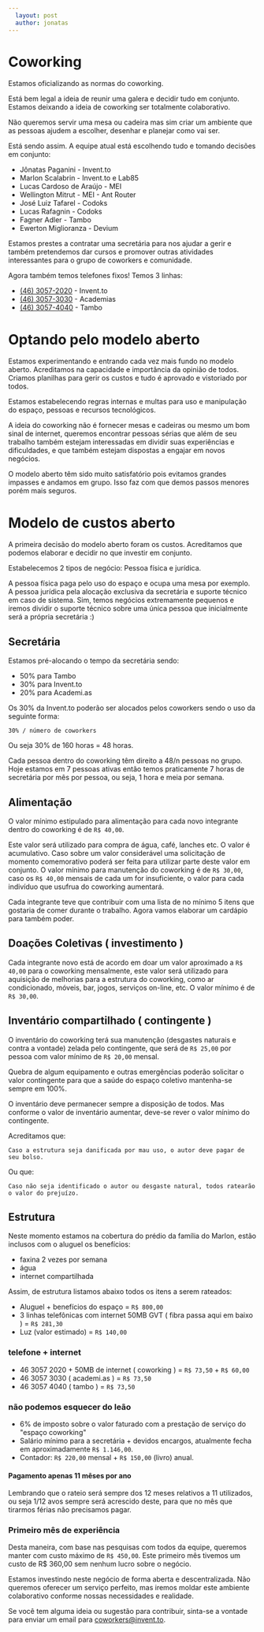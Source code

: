 ```yaml
---
  layout: post
  author: jonatas
---
```


# Coworking

Estamos oficializando as normas do coworking.

Está bem legal a ideia de reunir uma galera e decidir tudo em conjunto. Estamos deixando a ideia de coworking ser totalmente colaborativo.

Não queremos servir uma mesa ou cadeira mas sim criar um ambiente que as pessoas ajudem a escolher, desenhar e planejar como vai ser.

Está sendo assim. A equipe atual está escolhendo tudo e tomando decisões em conjunto:

* Jônatas Paganini - Invent.to
* Marlon Scalabrin - Invent.to e Lab85
* Lucas Cardoso de Araújo - MEI
* Wellington Mitrut - MEI - Ant Router
* José Luiz Tafarel - Codoks
* Lucas Rafagnin - Codoks
* Fagner Adler - Tambo
* Ewerton Miglioranza - Devium

Estamos prestes a contratar uma secretária para nos ajudar a gerir e também pretendemos dar cursos e promover outras atividades interessantes para o grupo de coworkers e comunidade.

Agora também temos telefones fixos! Temos 3 linhas:

* [(46) 3057-2020](tel:+554630572020) - Invent.to
* [(46) 3057-3030](tel:+554630573030) - Academias
* [(46) 3057-4040](tel:+554630574040) - Tambo

# Optando pelo modelo aberto

Estamos experimentando e entrando cada vez mais fundo no modelo aberto. Acreditamos na capacidade e importância da opinião de todos. Criamos planilhas para gerir os custos e tudo é aprovado e vistoriado por todos.

Estamos estabelecendo regras internas e multas para uso e manipulação do espaço, pessoas e recursos tecnológicos.

A ideia do coworking não é fornecer mesas e cadeiras ou mesmo um bom sinal de internet, queremos encontrar pessoas sérias que além de seu trabalho também estejam interessadas em dividir suas experiências e dificuldades, e que também estejam dispostas a engajar em novos negócios.

O modelo aberto têm sido muito satisfatório pois evitamos grandes impasses e andamos em grupo. Isso faz com que demos passos menores porém mais seguros.

# Modelo de custos aberto

A primeira decisão do modelo aberto foram os custos. Acreditamos que podemos elaborar e decidir no que investir em conjunto.

Estabelecemos 2 tipos de negócio: Pessoa física e jurídica.

A pessoa física paga pelo uso do espaço e ocupa uma mesa por exemplo. A pessoa jurídica pela alocação exclusiva da secretária e suporte técnico em caso de sistema. Sim, temos negócios extremamente pequenos e iremos dividir o suporte técnico sobre uma única pessoa que inicialmente será a própria secretária :)

## Secretária

Estamos pré-alocando o tempo da secretária sendo:

* 50% para Tambo
* 30% para Invent.to
* 20% para Academi.as

Os 30% da Invent.to poderão ser alocados pelos coworkers sendo o uso da seguinte forma:

    30% / número de coworkers

Ou seja 30% de 160 horas = 48 horas.

Cada pessoa dentro do coworking têm direito a 48/n pessoas no grupo. Hoje estamos em 7 pessoas ativas então temos praticamente 7 horas de secretária por mês por pessoa, ou seja, 1 hora e meia por semana.


## Alimentação

O valor mínimo estipulado para alimentação para cada novo integrante dentro do coworking é de `R$ 40,00`.

Este valor será utilizado para compra de água, café, lanches etc. O valor é acumulativo. Caso sobre um valor considerável uma solicitação de momento comemorativo poderá ser feita para utilizar parte deste valor em conjunto. O valor mínimo para manutenção do coworking é de `R$ 30,00`, caso os `R$ 40,00` mensais de cada um for insuficiente, o valor para cada indivíduo que usufrua do coworking aumentará.

Cada integrante teve que contribuir com uma lista de no mínimo 5 itens que gostaria de comer durante o trabalho. Agora vamos elaborar um cardápio para também poder.

## Doações Coletivas ( investimento )

Cada integrante novo está de acordo em doar um valor aproximado a `R$ 40,00` para o coworking mensalmente, este valor será utilizado para aquisição de melhorias para a estrutura do coworking, como ar condicionado, móveis, bar, jogos, serviços on-line, etc. O valor mínimo é de `R$ 30,00`.

## Inventário compartilhado ( contingente )

O inventário do coworking terá sua manutenção (desgastes naturais e contra a vontade) zelada pelo contingente, que será de `R$ 25,00` por pessoa com valor mínimo de `R$ 20,00` mensal.

Quebra de algum equipamento e outras emergências poderão solicitar o valor contingente para que a saúde do espaço coletivo mantenha-se sempre em 100%.

O inventário deve permanecer sempre a disposição de todos. Mas conforme o valor de inventário aumentar, deve-se rever o valor mínimo do contingente.

Acreditamos que:

    Caso a estrutura seja danificada por mau uso, o autor deve pagar de seu bolso.

Ou que:

    Caso não seja identificado o autor ou desgaste natural, todos ratearão o valor do prejuízo.

## Estrutura

Neste momento estamos na cobertura do prédio da família do Marlon, estão inclusos  com o aluguel os benefícios:

* faxina 2 vezes por semana
* água
* internet compartilhada

Assim, de estrutura listamos abaixo todos os itens a serem rateados:

- Aluguel + benefícios do espaço = `R$ 800,00`
- 3 linhas telefônicas com internet 50MB GVT ( fibra passa aqui em baixo ) =  `R$ 281,30`
- Luz (valor estimado) = `R$ 140,00`

### telefone + internet

- 46 3057 2020 + 50MB de internet ( coworking ) = `R$ 73,50` + `R$ 60,00`
- 46 3057 3030 ( academi.as ) = `R$ 73,50`
- 46 3057 4040 ( tambo ) = `R$ 73,50`

### não podemos esquecer do leão

- 6% de imposto sobre o valor faturado com a prestação de serviço do "espaço coworking"
- Salário mínimo para a secretária + devidos encargos, atualmente fecha em aproximadamente `R$ 1.146,00`.
- Contador: `R$ 220,00` mensal + `R$ 150,00` (livro) anual.

#### Pagamento apenas 11 mêses por ano

Lembrando que o rateio será sempre dos 12 meses relativos a 11 utilizados, ou seja 1/12 avos sempre será acrescido deste, para que no mês que tirarmos férias não precisamos pagar.

### Primeiro mês de experiência

Desta maneira, com base nas pesquisas com todos da equipe, queremos  manter com custo máximo de `R$ 450,00`. Este primeiro mês tivemos um custo de R$ 360,00  sem nenhum lucro sobre o negócio.

Estamos investindo neste negócio de forma aberta e descentralizada. Não queremos oferecer um serviço perfeito, mas iremos moldar este ambiente colaborativo conforme nossas necessidades e realidade.

Se você tem alguma ideia ou sugestão para contribuir, sinta-se a vontade para enviar um email para coworkers@invent.to.

